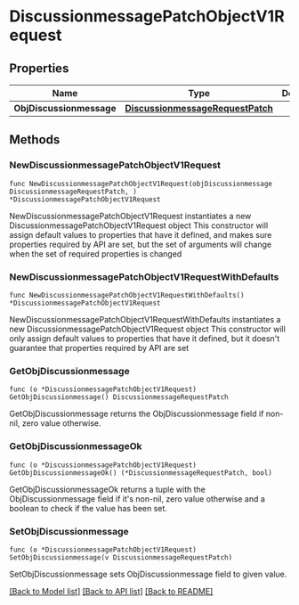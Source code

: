# DiscussionmessagePatchObjectV1Request

## Properties

Name | Type | Description | Notes
------------ | ------------- | ------------- | -------------
**ObjDiscussionmessage** | [**DiscussionmessageRequestPatch**](DiscussionmessageRequestPatch.md) |  | 

## Methods

### NewDiscussionmessagePatchObjectV1Request

`func NewDiscussionmessagePatchObjectV1Request(objDiscussionmessage DiscussionmessageRequestPatch, ) *DiscussionmessagePatchObjectV1Request`

NewDiscussionmessagePatchObjectV1Request instantiates a new DiscussionmessagePatchObjectV1Request object
This constructor will assign default values to properties that have it defined,
and makes sure properties required by API are set, but the set of arguments
will change when the set of required properties is changed

### NewDiscussionmessagePatchObjectV1RequestWithDefaults

`func NewDiscussionmessagePatchObjectV1RequestWithDefaults() *DiscussionmessagePatchObjectV1Request`

NewDiscussionmessagePatchObjectV1RequestWithDefaults instantiates a new DiscussionmessagePatchObjectV1Request object
This constructor will only assign default values to properties that have it defined,
but it doesn't guarantee that properties required by API are set

### GetObjDiscussionmessage

`func (o *DiscussionmessagePatchObjectV1Request) GetObjDiscussionmessage() DiscussionmessageRequestPatch`

GetObjDiscussionmessage returns the ObjDiscussionmessage field if non-nil, zero value otherwise.

### GetObjDiscussionmessageOk

`func (o *DiscussionmessagePatchObjectV1Request) GetObjDiscussionmessageOk() (*DiscussionmessageRequestPatch, bool)`

GetObjDiscussionmessageOk returns a tuple with the ObjDiscussionmessage field if it's non-nil, zero value otherwise
and a boolean to check if the value has been set.

### SetObjDiscussionmessage

`func (o *DiscussionmessagePatchObjectV1Request) SetObjDiscussionmessage(v DiscussionmessageRequestPatch)`

SetObjDiscussionmessage sets ObjDiscussionmessage field to given value.



[[Back to Model list]](../README.md#documentation-for-models) [[Back to API list]](../README.md#documentation-for-api-endpoints) [[Back to README]](../README.md)


